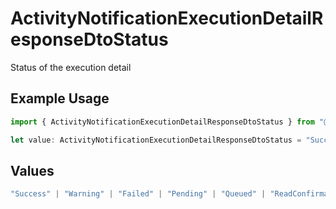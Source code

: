 # ActivityNotificationExecutionDetailResponseDtoStatus

Status of the execution detail

## Example Usage

```typescript
import { ActivityNotificationExecutionDetailResponseDtoStatus } from "@novu/api/models/components";

let value: ActivityNotificationExecutionDetailResponseDtoStatus = "Success";
```

## Values

```typescript
"Success" | "Warning" | "Failed" | "Pending" | "Queued" | "ReadConfirmation"
```